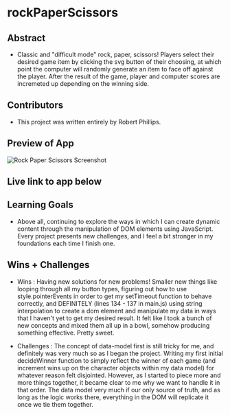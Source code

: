 # rockPaperScissors

## Abstract
- Classic and "difficult mode" rock, paper, scissors! Players select their desired game item by clicking the svg button of their choosing, at which point the computer will randomly generate an item to face off against the player. After the result of the game, player and computer scores are incremeted up depending on the winning side.

## Contributors
- This project was written entirely by Robert Phillips.

## Preview of App
![Rock Paper Scissors Screenshot](</Users/robertphillips/rockpaperscissors1/rockPaperScissors/assets/Screenshot 2024-06-10 at 4.34.59 PM.png>)

## Live link to app below

## Learning Goals
- Above all, continuing to explore the ways in which I can create dynamic content through the manipulation of DOM elements using JavaScript. Every project presents new challenges, and I feel a bit stronger in my foundations each time I finish one.

## Wins + Challenges
- Wins : Having new solutions for new problems! Smaller new things like looping through all my button types, figuring out how to use style.pointerEvents in order to get my setTimeout function to behave correctly, and DEFINITELY (lines 134 - 137 in main.js) using string interpolation to create a dom element and manipulate my data in ways that I haven't yet to get my desired result. It felt like I took a bunch of new concepts and mixed them all up in a bowl, somehow producing something effective. Pretty sweet.

- Challenges : The concept of data-model first is still tricky for me, and definitely was very much so as I began the project. Writing my first initial decideWinner function to simply reflect the winner of each game (and increment wins up on the character objects within my data model) for whatever reason felt disjointed. However, as I started to piece more and more things together, it became clear to me why we want to handle it in that order. The data model very much if our only source of truth, and as long as the logic works there, everything in the DOM will replicate it once we tie them together.

